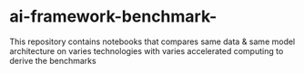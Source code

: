 # ai-framework-benchmark-
This repository contains notebooks that compares same data &amp; same model architecture on varies technologies with varies accelerated computing to derive the benchmarks 
